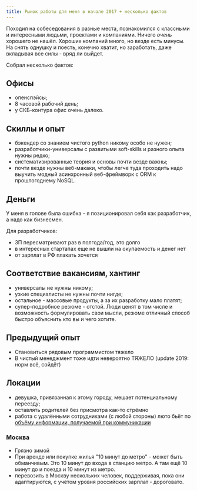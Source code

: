 ```yaml
---
title: Рынок работы для меня в начале 2017 + несколько фактов
---
```


Походил на собеседования в разные места, познакомился с классными и интересными людьми, проектами и компаниями. Ничего _очень_ хорошего не нашёл. Хороших компаний много, но везде есть минусы. На снять однушку и поесть, конечно хватит, но заработать, даже вкладывая все силы - вряд ли выйдет.

Собрал несколько фактов:

## Офисы

- опенспэйсы;
- 8 часовой рабочий день;
- у СКБ-контура офис очень далеко.

## Скиллы и опыт

- бэкендер со знанием чистого python никому особо не нужен;
- разработчики-универсалы с развитыми soft-skills и разного опыта нужны редко;
- систематизированные теория и основы почти везде важны;
- почти везде нужны веб-макаки, чтобы легче туда проходить надо выучить модный асинхронный веб-фреймворк с ORM к прошлогоднему NoSQL.

## Деньги

У меня в голове была ошибка - я позиционировал себя как разработчик, а надо как бизнесмен.

Для разработчиков:

- ЗП пересматривают раз в полгода/год, это долго
- в интересных стартапах еще не вышли на окупаемость и денег нет
- от зарплат в РФ плакать хочется

## Соответствие вакансиям, хантинг

- универсалы не нужны никому;
- узкие специалисты не нужны почти нигде;
- остальное - массовые продукты, а за их разработку мало платят;
- супер-подробное резюме - отстой. Люди ценят в том числе и возможность формулировать свои мысли, резюме отличный способ быстро объяснить кто вы и чего хотите.

## Предыдущий опыт

- Становиться рядовым программистом тяжело
- В чистый менеджмент тоже идти невероятно ТЯЖЕЛО (update 2019: норм всё, сойдёт)

## Локации

- девушка, привязанная к этому городу, мешает потенциальному переезду;
- оставлять родителей без присмотра как-то стрёмно
- работа с удалёнными сотрудниками (с любой стороны) люто бьёт по [объёму информации, получаемой при коммуникации](/2017/01/11/root-cause-of-everything-is-information-shortage.html)

### Москва

- Грязно зимой
- При аренде или покупке жилья "10 минут до метро" - может быть обманчивым. Это 10 минут до входа в станцию метро. А там ещё 10 минут до и поезда и 10 минут из метро.
- перевозить в Москву нескольких человек, поддерживая, пока они адаптируются, с учётом уровня российских зарплат - дороговато.
